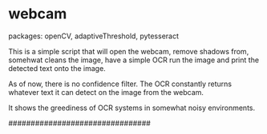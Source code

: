 # webcam

packages:
openCV, adaptiveThreshold, pytesseract

This is a simple script that will open the webcam, remove shadows from, somehwat cleans the image, have a simple OCR run the image and print the detected text onto the image.

As of now, there is no confidence filter. The OCR constantly returns whatever text it can detect on the image from the webcam.

It shows the greediness of OCR systems in somewhat noisy environments.


################################